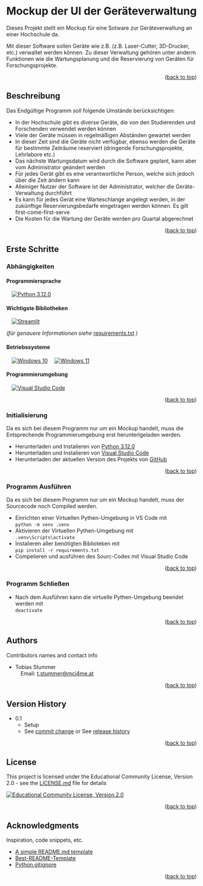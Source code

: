 <a name="readme-top"></a>
# Mockup der UI der Geräteverwaltung

Dieses Projekt stellt ein Mockup für eine Sotware zur Geräteverwaltung an einer Hochschule da.

Mit dieser Software sollen Geräte wie z.B. (z.B. Laser-Cutter, 3D-Drucker, etc.) verwaltet werden können.
Zu dieser Verwaltung gehören unter anderm Funktionen wie die Wartungsplanung und die Reservierung von Geráten für Forschungsprojekte.

<p align="right">(<a href="#readme-top">back to top</a>)</p>

## Beschreibung

Das Endgültige Programm soll folgende Umstände berücksichtigen:
* In der Hochschule gibt es diverse Geräte, die von den Studierenden und Forschenden verwendet werden können
* Viele der Geräte müssen in regelmäßigen Abständen gewartet werden
* In dieser Zeit sind die Geräte nicht verfügbar, ebenso werden die Geräte für bestimmte Zeiträume reserviert (dringende Forschungsprojekte, Lehrlabore etc.)
* Das nächste Wartungsdatum wird durch die Software geplant, kann aber vom Administrator geändert werden
* Für jedes Gerät gibt es eine verantwortliche Person, welche sich jedoch über die Zeit ändern kann
* Alleiniger Nutzer der Software ist der Administrator, welcher die Geräte-Verwaltung durchführt
* Es kann für jedes Gerät eine Warteschlange angelegt werden, in der zukünftige Reservierungsbedarfe eingetragen werden können. Es gilt first-come-first-serve
* Die Kosten für die Wartung der Geräte werden pro Quartal abgerechnet

<p align="right">(<a href="#readme-top">back to top</a>)</p>

## Erste Schritte

### Abhängigkeiten

#### Programmiersprache

&emsp;[![Python 3.12.0][Python]][Python-url] 

#### Wichtigste Bibliotheken

&emsp;[![Streamlit][Streamlit]][Streamlit-url]

*(für genauere Informationen siehe* [requirements.txt](requirements.txt) *)*

#### Betriebssysteme

&emsp;[![Windows 10][Windows_10]][Windows_10-url]
&emsp;[![Windows 11][Windows_11]][Windows_11-url]

#### Programmierumgebung

&emsp;[![Visual Studio Code][VS_Code]][VS_Code-url]

<p align="right">(<a href="#readme-top">back to top</a>)</p>

### Initialisierung

Da es sich bei diesem Programm nur um ein Mockup handelt, muss die Entsprechende Programmierumgebung erst herunterlgeladen werden.
* Herunterladen und Instalieren von [Python 3.12.0](https://www.python.org/downloads/windows/)
* Herunterladen und Instalieren von [Visual Studio Code](https://code.visualstudio.com)
* Herunterladen der aktuellen Version des Projekts von [GitHub](https://github.com/STTOMCI/UI_Geraeteverwaltung)

<p align="right">(<a href="#readme-top">back to top</a>)</p>

### Programm Ausführen

Da es sich bei diesem Programm nur um ein Mockup handelt, muss der Sourcecode noch Compiled werden.
* Einrichten einer Virtuellen Pythen-Umgebung in VS Code mit  
```python -m venv .venv```
* Aktivieren der Virtuellen Pythen-Umgebung mit  
```.venv\Scripts\activate```
* Instalieren aller benötigten Biblioteken mit  
```pip install -r requirements.txt```
* Compelieren und ausführen des Sourc-Codes mit Visual Studio Code

<p align="right">(<a href="#readme-top">back to top</a>)</p>

### Programm Schließen

* Nach dem Ausführen kann die virtuelle Pythen-Umgebung beendet werden mit    
```deactivate ```

<p align="right">(<a href="#readme-top">back to top</a>)</p>

## Authors

Contributors names and contact info

* Tobias Stummer    
&emsp;Email: <t.stummer@mci4me.at>

<p align="right">(<a href="#readme-top">back to top</a>)</p>

## Version History

* 0.1
    * Setup
    * See [commit change]() or See [release history]()

<p align="right">(<a href="#readme-top">back to top</a>)</p>

## License

This project is licensed under the Educational Community License, Version 2.0 - see the [LICENSE.md](LICENSE.md) file for details

[![Educational Community License, Version 2.0][ECL_V2]][ECL_V2-url]

<p align="right">(<a href="#readme-top">back to top</a>)</p>

## Acknowledgments

Inspiration, code snippets, etc.
* [A simple README.md template](https://gist.github.com/DomPizzie/7a5ff55ffa9081f2de27c315f5018afc)
* [Best-README-Template](https://github.com/othneildrew/Best-README-Template)
* [Python.gitignore](https://github.com/github/gitignore/blob/main/Python.gitignore)

<p align="right">(<a href="#readme-top">back to top</a>)</p>

<!-- MARKDOWN LINKS & IMAGES -->
<!-- https://www.markdownguide.org/basic-syntax/#reference-style-links -->
[Python]: https://img.shields.io/badge/python_3.12.0-FFD43B?style=for-the-badge&logo=python&logoColor=306998
[Python-url]: https://www.python.org
[Windows_10]: https://img.shields.io/badge/Windows%2010-357EC7?style=for-the-badge&logo=windows10
[Windows_10-url]: https://www.microsoft.com/de-de/software-download/windows10%20
[Windows_11]: https://img.shields.io/badge/Windows%2011-357EC7?style=for-the-badge&logo=windows11
[Windows_11-url]: https://www.microsoft.com/de-de/software-download/windows11
[VS_Code]: https://img.shields.io/badge/Visual%20Studio%20Code-444444?style=for-the-badge&logo=visualstudiocode&logoColor=007ACC
[VS_Code-url]: https://code.visualstudio.com
[ECL_V2]: https://img.shields.io/badge/Educational%20Community%20License,%20Version%202.0-414042?style=for-the-badge&logo=opensourceinitiative&logoColor=3DA639
[ECL_V2-url]: https://opensource.org/license/ecl-2-0/
[Streamlit]: https://img.shields.io/badge/Streamlit-FF4B4B?style=for-the-badge&logo=streamlit&logoColor=FFFFFF
[Streamlit-url]: https://streamlit.io
